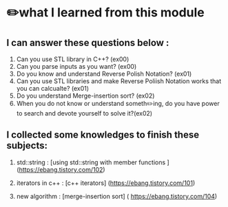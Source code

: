 # ✏️what I learned from this module <br>
## I can answer these questions below : <br>
1. Can you use STL library in C++? (ex00) <br>
2. Can you parse inputs as you want? (ex00) <br>
3. Do you know and understand Reverse Polish Notation? (ex01) <br>
4. Can you use STL libraries and make Reverse Poliish Notation works that you can calcualte? (ex01) <br>
5. Do you understand Merge-insertion sort? (ex02) <br>
6. When you do not know or understand someth✏️ing, do you have power to search and devote yourself to solve it?(ex02) <br>


## I collected some knowledges to finish these subjects:
1. std::string : [using std::string with member functions ] (https://ebang.tistory.com/102) <br>
   
3. iterators in c++ : [c++ iterators] (https://ebang.tistory.com/101) <br>
4. new algorithm : [merge-insertion sort] ( https://ebang.tistory.com/104) <br>
